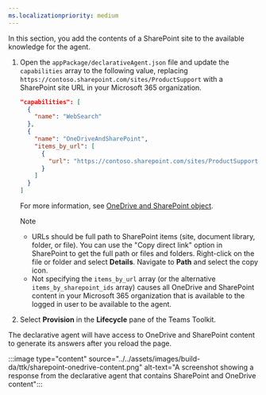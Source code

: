 ```yaml
---
ms.localizationpriority: medium
---
```


<!-- markdownlint-disable MD041 -->

In this section, you add the contents of a SharePoint site to the available knowledge for the agent.

1. Open the `appPackage/declarativeAgent.json` file and update the `capabilities` array to the following value, replacing `https://contoso.sharepoint.com/sites/ProductSupport` with a SharePoint site URL in your Microsoft 365 organization.

    ```json
    "capabilities": [
      {
        "name": "WebSearch"
      },
      {
        "name": "OneDriveAndSharePoint",
        "items_by_url": [
          {
            "url": "https://contoso.sharepoint.com/sites/ProductSupport"
          }
        ]
      }
    ]
    ```

    For more information, see [OneDrive and SharePoint object](../../declarative-agent-manifest-1.3.md#onedrive-and-sharepoint-object).

    > [!NOTE]
    >
    > - URLs should be full path to SharePoint items (site, document library, folder, or file). You can use the "Copy direct link" option in SharePoint to get the full path or files and folders. Right-click on the file or folder and select **Details**. Navigate to **Path** and select the copy icon.
    > - Not specifying the `items_by_url` array (or the alternative `items_by_sharepoint_ids` array) causes all OneDrive and SharePoint content in your Microsoft 365 organization that is available to the logged in user to be available to the agent.

1. Select **Provision** in the **Lifecycle** pane of the Teams Toolkit.

The declarative agent will have access to OneDrive and SharePoint content to generate its answers after you reload the page.

:::image type="content" source="../../assets/images/build-da/ttk/sharepoint-onedrive-content.png" alt-text="A screenshot showing a response from the declarative agent that contains SharePoint and OneDrive content":::
